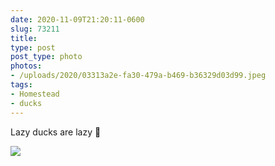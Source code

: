 ```yaml
---
date: 2020-11-09T21:20:11-0600
slug: 73211
title: 
type: post
post_type: photo
photos:
- /uploads/2020/03313a2e-fa30-479a-b469-b36329d03d99.jpeg
tags:
- Homestead
- ducks
---
```

Lazy ducks are lazy 🦆


![](/uploads/2020/03313a2e-fa30-479a-b469-b36329d03d99.jpeg)


